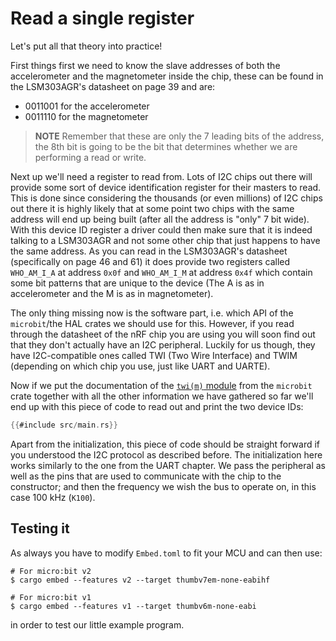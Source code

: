 # Read a single register

Let's put all that theory into practice!

First things first we need to know the slave addresses of both the accelerometer
and the magnetometer inside the chip, these can be found in the LSM303AGR's
datasheet on page 39 and are:

- 0011001 for the accelerometer
- 0011110 for the magnetometer

> **NOTE** Remember that these are only the 7 leading bits of the address,
> the 8th bit is going to be the bit that determines whether we are
> performing a read or write.

Next up we'll need a register to read from. Lots of I2C chips out there will
provide some sort of device identification register for their masters to read.
This is done since considering the thousands (or even millions) of I2C chips
out there it is highly likely that at some point two chips with the same address
will end up being built (after all the address is "only" 7 bit wide). With
this device ID register a driver could then make sure that it is indeed talking
to a LSM303AGR and not some other chip that just happens to have the same address.
As you can read in the LSM303AGR's datasheet (specifically on page 46 and 61)
it does provide two registers called `WHO_AM_I_A` at address `0x0f` and `WHO_AM_I_M`
at address `0x4f` which contain some bit patterns that are unique to the device
(The A is as in accelerometer and the M is as in magnetometer).

The only thing missing now is the software part, i.e. which API of the `microbit`/the HAL
crates we should use for this. However, if you read through the datasheet of the nRF chip
you are using you will soon find out that they don't actually have an I2C peripheral.
Luckily for us though, they have I2C-compatible ones called TWI (Two Wire Interface)
and TWIM (depending on which chip you use, just like UART and UARTE).

Now if we put the documentation of the [`twi(m)` module] from the `microbit` crate
together with all the other information we have gathered so far we'll end up with this
piece of code to read out and print the two device IDs:

[`twi(m)` module]: https://docs.rs/microbit-v2/0.11.0/microbit/hal/twim/index.html

``` rust
{{#include src/main.rs}}
```

Apart from the initialization, this piece of code should be straight forward if you
understood the I2C protocol as described before. The initialization here works similarly
to the one from the UART chapter.
We pass the peripheral as well as the pins that are used to communicate with the chip to the constructor; and then the frequency we wish the bus to operate on, in this case 100 kHz (`K100`).

## Testing it
As always you have to modify `Embed.toml` to fit your MCU and can then use:
```console
# For micro:bit v2
$ cargo embed --features v2 --target thumbv7em-none-eabihf

# For micro:bit v1
$ cargo embed --features v1 --target thumbv6m-none-eabi
```
in order to test our little example program.
